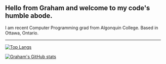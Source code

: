## Hello from Graham and welcome to my code's humble abode.

I am recent Computer Programming grad from Algonquin College. Based in Ottawa, Ontario.

---

[![Top Langs](https://github-readme-stats.vercel.app/api/top-langs/?username=grahamcodes&hide=java,html,css&theme=nord)](https://github.com/anuraghazra/github-readme-stats)

[![Graham's GitHub stats](https://github-readme-stats.vercel.app/api?username=grahamcodes&theme=nord)](https://github.com/anuraghazra/github-readme-stats)
